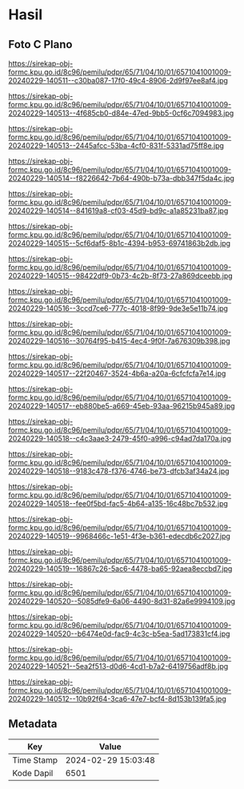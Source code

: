 # Hasil

## Foto C Plano

https://sirekap-obj-formc.kpu.go.id/8c96/pemilu/pdpr/65/71/04/10/01/6571041001009-20240229-140511--c30ba087-17f0-49c4-8906-2d9f97ee8af4.jpg

https://sirekap-obj-formc.kpu.go.id/8c96/pemilu/pdpr/65/71/04/10/01/6571041001009-20240229-140513--4f685cb0-d84e-47ed-9bb5-0cf6c7094983.jpg

https://sirekap-obj-formc.kpu.go.id/8c96/pemilu/pdpr/65/71/04/10/01/6571041001009-20240229-140513--2445afcc-53ba-4cf0-831f-5331ad75ff8e.jpg

https://sirekap-obj-formc.kpu.go.id/8c96/pemilu/pdpr/65/71/04/10/01/6571041001009-20240229-140514--f8226642-7b64-490b-b73a-dbb347f5da4c.jpg

https://sirekap-obj-formc.kpu.go.id/8c96/pemilu/pdpr/65/71/04/10/01/6571041001009-20240229-140514--841619a8-cf03-45d9-bd9c-a1a85231ba87.jpg

https://sirekap-obj-formc.kpu.go.id/8c96/pemilu/pdpr/65/71/04/10/01/6571041001009-20240229-140515--5cf6daf5-8b1c-4394-b953-69741863b2db.jpg

https://sirekap-obj-formc.kpu.go.id/8c96/pemilu/pdpr/65/71/04/10/01/6571041001009-20240229-140515--98422df9-0b73-4c2b-8f73-27a869dceebb.jpg

https://sirekap-obj-formc.kpu.go.id/8c96/pemilu/pdpr/65/71/04/10/01/6571041001009-20240229-140516--3ccd7ce6-777c-4018-8f99-9de3e5e11b74.jpg

https://sirekap-obj-formc.kpu.go.id/8c96/pemilu/pdpr/65/71/04/10/01/6571041001009-20240229-140516--30764f95-b415-4ec4-9f0f-7a676309b398.jpg

https://sirekap-obj-formc.kpu.go.id/8c96/pemilu/pdpr/65/71/04/10/01/6571041001009-20240229-140517--22f20467-3524-4b6a-a20a-6cfcfcfa7e14.jpg

https://sirekap-obj-formc.kpu.go.id/8c96/pemilu/pdpr/65/71/04/10/01/6571041001009-20240229-140517--eb880be5-a669-45eb-93aa-96215b945a89.jpg

https://sirekap-obj-formc.kpu.go.id/8c96/pemilu/pdpr/65/71/04/10/01/6571041001009-20240229-140518--c4c3aae3-2479-45f0-a996-c94ad7da170a.jpg

https://sirekap-obj-formc.kpu.go.id/8c96/pemilu/pdpr/65/71/04/10/01/6571041001009-20240229-140518--9183c478-f376-4746-be73-dfcb3af34a24.jpg

https://sirekap-obj-formc.kpu.go.id/8c96/pemilu/pdpr/65/71/04/10/01/6571041001009-20240229-140518--fee0f5bd-fac5-4b64-a135-16c48bc7b532.jpg

https://sirekap-obj-formc.kpu.go.id/8c96/pemilu/pdpr/65/71/04/10/01/6571041001009-20240229-140519--9968466c-1e51-4f3e-b361-edecdb6c2027.jpg

https://sirekap-obj-formc.kpu.go.id/8c96/pemilu/pdpr/65/71/04/10/01/6571041001009-20240229-140519--16867c26-5ac6-4478-ba65-92aea8eccbd7.jpg

https://sirekap-obj-formc.kpu.go.id/8c96/pemilu/pdpr/65/71/04/10/01/6571041001009-20240229-140520--5085dfe9-6a06-4490-8d31-82a6e9994109.jpg

https://sirekap-obj-formc.kpu.go.id/8c96/pemilu/pdpr/65/71/04/10/01/6571041001009-20240229-140520--b6474e0d-fac9-4c3c-b5ea-5ad173831cf4.jpg

https://sirekap-obj-formc.kpu.go.id/8c96/pemilu/pdpr/65/71/04/10/01/6571041001009-20240229-140521--5ea2f513-d0d6-4cd1-b7a2-6419756adf8b.jpg

https://sirekap-obj-formc.kpu.go.id/8c96/pemilu/pdpr/65/71/04/10/01/6571041001009-20240229-140512--10b92f64-3ca6-47e7-bcf4-8d153b139fa5.jpg


## Metadata

| Key        | Value               |
| ---------- | ------------------- |
| Time Stamp | 2024-02-29 15:03:48 |
| Kode Dapil | 6501                |



